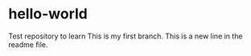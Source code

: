 # hello-world
Test repository to learn 
This is my first branch. 
This is a new line in the readme file. 

